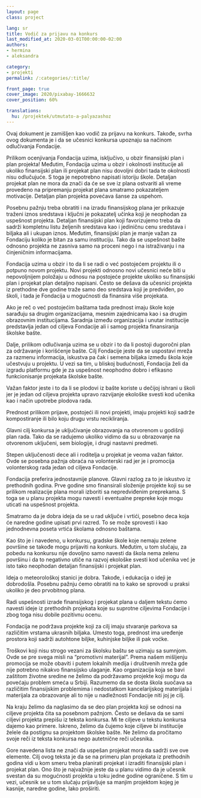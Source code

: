 ```yaml
---
layout: page
class: project

lang: sr
title: Vodič za prijavu na konkurs
last_modified_at: 2020-03-01T00:00:00-02:00
authors:
- hermina
- aleksandra

category:
- projekti
permalink: /:categories/:title/

front_page: true
cover_image: 2020/pixabay-1666632
cover_position: 60%

translations:
  hu: /projektek/utmutato-a-palyazashoz
---
```

Ovaj dokument je zamišljen kao vodič za prijavu na konkurs. Takođe, svrha ovog
dokumenta je i da se učesnici konkursa upoznaju sa načinom odlučivanja
Fondacije. 

Prilikom ocenjivanja Fondacija uzima, isključivo, u obzir finansijski plan i
plan projekta! Međutim, Fondacija uzima u obzir i okolnosti institucije ali
ukoliko finansijski plan ili projekat plan nisu dovoljni dobri tada te
okolnosti nisu odlučujuće. S toga je nepotrebno napisati istoriju škole.
Detaljan projekat plan ne mora da znači da će se sve iz plana ostvariti ali
vreme provedeno na pripremanju projekat plana smatramo pokazateljem motivacije.
Detaljan plan projekta povećava šanse za uspehom.   

Posebnu pažnju treba obratiti i na izradu finansijskog plana jer prikazuje
traženi iznos sredstava i ključni je pokazatelj učinka koji je neophodan za
uspešnost projekta. Detaljan finansijski plan koji favorizujemo treba da sadrži
kompletnu listu željenih sredstava kao i jediničnu cenu sredstava i biljaka ali
i ukupan iznos. Međutim, finansijski plan je manje važan za Fondaciju koliko je
bitan za samu instituciju. Tako da se uspešnost bašte odnosno projekta ne
zasniva samo na proceni nego i na istraživanju i na činjeničnim informacijama.

Fondacija uzima u obzir i to da li se radi o već postojećem projektu ili o
potpuno novom projektu. Novi projekti odnosno novi učesnici neće biti u
nepovoljnijem položaju u odnosu na postojeće projekte ukoliko su finansijski
plan i projekat plan detaljno napisani. Često se dešava da učesnici projekta iz
prethodne dve godine traže samo deo sredstava koji je predviđen, po školi, i
tada je Fondacija u mogućnosti da finansira više projekata.

Ako je reč o već postojećim baštama tada prednost imaju škole koje sarađuju sa
drugim organizacijama, mesnim zajednicama kao i sa drugim obrazovnim
institucijama. Saradnja između organizacija i unutar institucije predstavlja
jedan od ciljeva Fondacije ali i samog projekta finansiranja školske bašte. 

Dalje, prilikom odlučivanja uzima se u obzir i to da li postoji dugoročni plan
za održavanje i korišćenje bašte. Cilj Fondacije jeste da se uspostavi mreža za
razmenu informacija, iskustva pa čak i semena biljaka između škola koje
učestvuju u projektu. U vezi sa tim, u bliskoj budućnosti, Fondacija želi da
izgradu platformu gde je za uspešnost neophodno dobro i efikasno funkcionisanje
projekata školske bašte.

Važan faktor jeste i to da li se plodovi iz bašte koriste u dečijoj ishrani u
školi jer je jedan od ciljeva projekta upravo razvijanje ekološke svesti kod
učenika kao i način upotrebe plodova rada. 

Prednost prilikom prijave, postojeći ili novi projekti, imaju projekti koji
sadrže kompostiranje ili bilo koju drugu vrstu recikliranja. 

Glavni cilj konkursa je uključivanje obrazovanja na otvorenom u godišnji plan
rada. Tako da se radujemo ukoliko vidimo da su u obrazovanje na otvorenom
uključeni, sem biologije, i drugi  nastavni predmeti. 

Stepen uključenosti dece ali i roditelja u projekat je veoma važan faktor. Ovde
se posebna pažnja obraća na volonterski rad jer je i promocija volonterskog
rada jedan od ciljeva Fondacije. 

Fondacija preferira jednostavnije planove. Glavni razlog za to je iskustvo iz
prethodnih godina. Prve godine smo finansirali složenije projekte koji su se
prilikom realizacije plana morali izboriti sa nepredviđenim preprekama. S toga
se u planu projekta mogu navesti i eventualne prepreke koje mogu uticati na
uspešnost projekta. 

Smatramo da je dobra ideja da se u rad uključe i vrtići, posebno deca koja će
naredne godine upisati prvi razred. To se može sprovesti i kao jednodnevna
poseta vrtića školama odnosno baštama. 

Kao što je i navedeno, u konkursu, gradske škole koje nemaju zelene površine se
takođe mogu prijaviti na konkurs. Međutim, u tom slučaju, za pobedu na konkursu
nije dovoljno samo navesti da škola nema zelenu površinu i da to negativno
utiče na razvoj ekološke svesti kod učenika već je isto tako neophodan detaljan
finansijski i projekat plan. 

Ideja o meteorološkoj stanici je dobra. Takođe, i edukacija o ideji je
dobrodošla. Posebnu pažnju ćemo obratiti na to kako se sprovodi u praksi
ukoliko je deo prvobitnog plana. 

Radi uspešnosti izrade finansijskog i projekat plana u daljem tekstu ćemo
navesti ideje iz prethodnih projekata koje su suprotne ciljevima Fondacije i
zbog toga nisu dobile pozitivnu ocenu. 

Fondacija ne podržava projekte koji za cilj imaju stvaranje parkova sa
različitim vrstama ukrasnih biljaka. Umesto toga, prednost ima uređenje
prostora koji sadrži autohtone biljke, kuhinjske biljke ili pak voćke. 

Troškovi koji nisu strogo vezani za školsku baštu se uzimaju sa sumnjom. Ovde
se pre svega misli na “promotivni materijal”. Prema našem mišljenju promocija
se može obaviti i putem lokalnih medija i društvenih mreža gde nije potrebno
nikakvo finansijsko ulaganje.  Kao organizacija koja se bavi zaštitom životne
sredine ne želimo da podržavamo projekte koji mogu da povećaju problem smeća u
Srbiji. Razumemo da se dosta škola suočava sa različitim finansijskim
problemima i nedostatkom kancelarijskog materijala i materijala za obrazovanje
ali to nije u nadležnosti Fondacije niti joj je cilj. 

Na kraju želimo da naglasimo da se deo plan projekta koji se odnosi na ciljeve
projekta čita sa posebnom pažnjom. Često se dešava da se sami ciljevi projekta
prepišu iz teksta konkursa. Mi te ciljeve u tekstu konkursa dajemo kao primere.
Iskreno, želimo da čujemo koje ciljeve bi institucije želele da postignu sa
projektom školske bašte. Ne želimo da pročitamo svoje reči iz teksta konkursa
nego autetnične reči učesnika. 

Gore navedena lista ne znači da uspešan projekat mora da sadrži sve ove
elemente. Cilj ovog teksta je da se na primeru plan projekata iz prethodnih
godina vidi u kom smeru treba planirati projekat i izraditi finansijski plan i
projekat plan. Ono što je najvažnije jeste da u planu vidimo da je učesnik
svestan da su mogućnosti projekta u toku jedne godine ograničene. S tim u vezi,
učesnik se u tom slučaju prijavljuje sa manjim projektom kojeg je kasnije,
naredne godine, lako proširiti.

